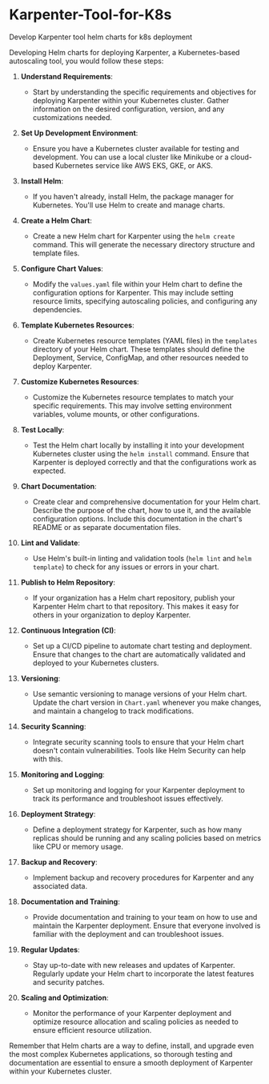 # Karpenter-Tool-for-K8s
Develop Karpenter tool helm charts for k8s deployment


Developing Helm charts for deploying Karpenter, a Kubernetes-based autoscaling tool, you would follow these steps:

1. **Understand Requirements**:
   - Start by understanding the specific requirements and objectives for deploying Karpenter within your Kubernetes cluster. Gather information on the desired configuration, version, and any customizations needed.

2. **Set Up Development Environment**:
   - Ensure you have a Kubernetes cluster available for testing and development. You can use a local cluster like Minikube or a cloud-based Kubernetes service like AWS EKS, GKE, or AKS.

3. **Install Helm**:
   - If you haven't already, install Helm, the package manager for Kubernetes. You'll use Helm to create and manage charts.

4. **Create a Helm Chart**:
   - Create a new Helm chart for Karpenter using the `helm create` command. This will generate the necessary directory structure and template files.

5. **Configure Chart Values**:
   - Modify the `values.yaml` file within your Helm chart to define the configuration options for Karpenter. This may include setting resource limits, specifying autoscaling policies, and configuring any dependencies.

6. **Template Kubernetes Resources**:
   - Create Kubernetes resource templates (YAML files) in the `templates` directory of your Helm chart. These templates should define the Deployment, Service, ConfigMap, and other resources needed to deploy Karpenter.

7. **Customize Kubernetes Resources**:
   - Customize the Kubernetes resource templates to match your specific requirements. This may involve setting environment variables, volume mounts, or other configurations.

8. **Test Locally**:
   - Test the Helm chart locally by installing it into your development Kubernetes cluster using the `helm install` command. Ensure that Karpenter is deployed correctly and that the configurations work as expected.

9. **Chart Documentation**:
   - Create clear and comprehensive documentation for your Helm chart. Describe the purpose of the chart, how to use it, and the available configuration options. Include this documentation in the chart's README or as separate documentation files.

10. **Lint and Validate**:
    - Use Helm's built-in linting and validation tools (`helm lint` and `helm template`) to check for any issues or errors in your chart.

11. **Publish to Helm Repository**:
    - If your organization has a Helm chart repository, publish your Karpenter Helm chart to that repository. This makes it easy for others in your organization to deploy Karpenter.

12. **Continuous Integration (CI)**:
    - Set up a CI/CD pipeline to automate chart testing and deployment. Ensure that changes to the chart are automatically validated and deployed to your Kubernetes clusters.

13. **Versioning**:
    - Use semantic versioning to manage versions of your Helm chart. Update the chart version in `Chart.yaml` whenever you make changes, and maintain a changelog to track modifications.

14. **Security Scanning**:
    - Integrate security scanning tools to ensure that your Helm chart doesn't contain vulnerabilities. Tools like Helm Security can help with this.

15. **Monitoring and Logging**:
    - Set up monitoring and logging for your Karpenter deployment to track its performance and troubleshoot issues effectively.

16. **Deployment Strategy**:
    - Define a deployment strategy for Karpenter, such as how many replicas should be running and any scaling policies based on metrics like CPU or memory usage.

17. **Backup and Recovery**:
    - Implement backup and recovery procedures for Karpenter and any associated data.

18. **Documentation and Training**:
    - Provide documentation and training to your team on how to use and maintain the Karpenter deployment. Ensure that everyone involved is familiar with the deployment and can troubleshoot issues.

19. **Regular Updates**:
    - Stay up-to-date with new releases and updates of Karpenter. Regularly update your Helm chart to incorporate the latest features and security patches.

20. **Scaling and Optimization**:
    - Monitor the performance of your Karpenter deployment and optimize resource allocation and scaling policies as needed to ensure efficient resource utilization.

Remember that Helm charts are a way to define, install, and upgrade even the most complex Kubernetes applications, so thorough testing and documentation are essential to ensure a smooth deployment of Karpenter within your Kubernetes cluster.